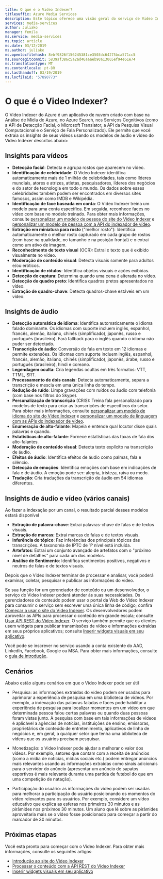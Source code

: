 ```yaml
---
title: O que é o Video Indexer?
titlesuffix: Azure Media Services
description: Este tópico oferece uma visão geral do serviço de Video Indexer.
services: media-services
author: Juliako
manager: femila
ms.service: media-services
ms.topic: article
ms.date: 03/12/2019
ms.author: juliako
ms.openlocfilehash: 8ebf9826f156245381ce3503dc64275bca571cc5
ms.sourcegitcommit: 5839af386c5a2ad46aaaeb90a13065ef94e61e74
ms.translationtype: MT
ms.contentlocale: pt-BR
ms.lasthandoff: 03/19/2019
ms.locfileid: "57890773"
---
```

# <a name="what-is-video-indexer"></a>O que é o Video Indexer?

O Video Indexer do Azure é um aplicativo de nuvem criado com base na Análise de Mídia do Azure, no Azure Search, nos Serviços Cognitivos (como a API de Detecção Facial, o Microsoft Translator, a API da Pesquisa Visual Computacional e o Serviço de Fala Personalizado). Ele permite que você extraia os insights de seus vídeos usando os modelos de áudio e vídeo do Video Indexer descritos abaixo:
  
## <a name="video-insights"></a>Insights para vídeos

- **Detecção facial**: Detecta e agrupa rostos que aparecem no vídeo.
- **Identificação de celebridade**: O Video Indexer identifica automaticamente mais de 1 milhão de celebridades, tais como líderes mundiais, atores e atrizes, atletas, pesquisadores, líderes dos negócios e do setor de tecnologia em todo o mundo. Os dados sobre esses celebridades também podem ser encontrados em diversos sites famosos, assim como IMDB e Wikipédia.
- **Identificação de face baseada em conta**: O Video Indexer treina um modelo para uma conta específica. Em seguida, reconhece faces no vídeo com base no modelo treinado. Para obter mais informações, consulte [personalizar um modelo de pessoa do site do Video Indexer](customize-person-model-with-website.md) e [personalizar um modelo de pessoa com a API do indexador de vídeo](customize-person-model-with-api.md).
- **Extração em miniatura para rosto** ("melhor rosto"): Identifica automaticamente o melhor rosto capturado em cada grupo de rostos (com base na qualidade, no tamanho e na posição frontal) e o extrai como um ativo de imagem.
- **Reconhecimento de texto visual** (OCR): Extrai o texto que é exibido visualmente no vídeo.
- **Moderação de conteúdo visual**: Detecta visuais somente para adultos e/ou eróticos.
- **Identificação de rótulos**: Identifica objetos visuais e ações exibidas.
- **Detecção de captura**: Determina quando uma cena é alterada no vídeo.
- **Detecção de quadro preto**: Identifica quadros pretos apresentados no vídeo.
- **Extração de quadro-chave**: Detecta quadros-chave estáveis em um vídeo.

## <a name="audio-insights"></a>Insights de áudio

- **Detecção automática de idioma**: Identifica automaticamente o idioma falado dominante. Os idiomas com suporte incluem inglês, espanhol, francês, alemão, italiano, chinês (simplificado), japonês, russo e português (brasileiro). Fará fallback para o inglês quando o idioma não puder ser detectado.
- **Transcrição de áudio**: Conversão de fala em texto em 12 idiomas e permite extensões. Os idiomas com suporte incluem inglês, espanhol, francês, alemão, italiano, chinês (simplificado), japonês, árabe, russo e português (brasileiro), hindi e coreano.
- **Legendagem oculta**: Cria legendas ocultas em três formatos: VTT, TTML, SRT.
- **Processamento de dois canais**: Detecta automaticamente, separa a transcrição e mescla em uma única linha do tempo.
- **Redução de ruído**: Limpa gravações com ruídos ou áudio com telefonia (com base nos filtros do Skype).
- **Personalização de transcrição** (CRIS): Treina fala personalizado para modelos de texto para criar as transcrições de específicos do setor. Para obter mais informações, consulte [personalizar um modelo de idioma do site do Video Indexer](customize-language-model-with-website.md) e [personalizar um modelo de linguagem com as APIs do indexador de vídeo](customize-language-model-with-api.md).
- **Enumeração de alto-falante**: Mapeia e entende qual locutor disse quais palavras e quando.
- **Estatísticas de alto-falante**: Fornece estatísticas das taxas de fala dos alto-falantes.
- **Moderação de conteúdo visual**: Detecta texto explícito na transcrição de áudio.
- **Efeitos de áudio**: Identifica efeitos de áudio como palmas, fala e silêncio.
- **Detecção de emoções**: Identifica emoções com base em indicações de fala e de áudio. A emoção pode ser: alegria, tristeza, raiva ou medo.
- **Tradução**: Cria traduções da transcrição de áudio em 54 idiomas diferentes.

## <a name="audio-and-video-insights-multi-channels"></a>Insights de áudio e vídeo (vários canais)

Ao fazer a indexação por um canal, o resultado parcial desses modelos estará disponível

- **Extração de palavra-chave**: Extrai palavras-chave de falas e de textos visuais.
- **Extração de marcas**: Extrai marcas de falas e de textos visuais.
- **Inferência do tópico**: Faz inferências dos principais tópicos das transcrições. A taxonomia de IPTC de 1º nível está incluída.
- **Artefatos**: Extrai um conjunto avançado de artefatos com o "próximo nível de detalhes" para cada um dos modelos.
- **Análise de Sentimento**: Identifica sentimentos positivos, negativos e neutros de falas e de textos visuais.
 
Depois que o Video Indexer terminar de processar e analisar, você poderá examinar, coletar, pesquisar e publicar as informações do vídeo.

Se sua função for um gerenciador de conteúdo ou um desenvolvedor, o serviço do Video Indexer poderá atender às suas necessidades. Os gerenciadores de conteúdo podem usar o portal da Web do Video Indexer para consumir o serviço sem escrever uma única linha de código; confira [Começar a usar o site do Video Indexer](video-indexer-get-started.md). Os desenvolvedores podem aproveitar as APIs para processar o conteúdo em grande escala; consulte [Usar API REST do Video Indexer](video-indexer-use-apis.md). O serviço também permite que os clientes usem widgets para publicar transmissões de vídeo e informações extraídas em seus próprios aplicativos; consulte [Inserir widgets visuais em seu aplicativo](video-indexer-embed-widgets.md).

Você pode se inscrever no serviço usando a conta existente do AAD, LinkedIn, Facebook, Google ou MSA. Para obter mais informações, consulte o [guia de introdução](video-indexer-get-started.md).

## <a name="scenarios"></a>Cenários

Abaixo estão alguns cenários em que o Video Indexer pode ser útil

- Pesquisa: as informações extraídas do vídeo podem ser usadas para aprimorar a experiência de pesquisa em uma biblioteca de vídeos. Por exemplo, a indexação das palavras faladas e faces pode habilitar a experiência de pesquisa para localizar momentos em um vídeo em que determinada pessoa falou certas palavras ou quando duas pessoas foram vistas junto. A pesquisa com base em tais informações de vídeos é aplicável a agências de notícias, instituições de ensino, emissoras, proprietários de conteúdo de entretenimento, aplicativos de linha de negócios e, em geral, a qualquer setor que tenha uma biblioteca de vídeos que os usuários precisam pesquisar.

- Monetização: o Video Indexer pode ajudar a melhorar o valor dos vídeos. Por exemplo, setores que contam com a receita de anúncios (como a mídia de notícias, mídias sociais etc.) podem entregar anúncios mais relevantes usando as informações extraídas como sinais adicionais para o servidor do anúncio (apresentar um anúncio de sapatos esportivos é mais relevante durante uma partida de futebol do que em uma competição de natação).

- Participação do usuário: as informações do vídeo podem ser usadas para melhorar a participação do usuário posicionando os momentos do vídeo relevantes para os usuários. Por exemplo, considere um vídeo educativo que explica as esferas nos primeiros 30 minutos e as pirâmides nos próximos 30 minutos. Um aluno que lê sobre as pirâmides aproveitaria mais se o vídeo fosse posicionado para começar a partir do marcador de 30 minutos.

## <a name="next-steps"></a>Próximas etapas

Você está pronto para começar com o Video Indexer. Para obter mais informações, consulte os seguintes artigos:

- [Introdução ao site do Video Indexer](video-indexer-get-started.md)
- [Processar o conteúdo com a API REST do Video Indexer](video-indexer-use-apis.md)
- [Inserir widgets visuais em seu aplicativo](video-indexer-embed-widgets.md)
